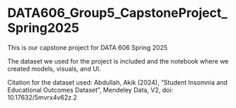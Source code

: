 # DATA606_Group5_CapstoneProject_Spring2025
This is our capstone project for DATA 606 Spring 2025

The dataset we used for the project is included and the notebook where we created models, visuals, and UI.

Citation for the dataset used: Abdullah, Akik  (2024), “Student Insomnia and Educational Outcomes Dataset”, Mendeley Data, V2, doi: 10.17632/5mvrx4v62z.2
